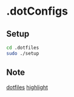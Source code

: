 # .dotConfigs

## Setup

```bash
cd .dotfiles
sudo ./setup
```

## Note

[dotfiles](https://dotfiles.github.io/tutorials/)
[highlight](https://gitlab.com/saalen/highlight)
